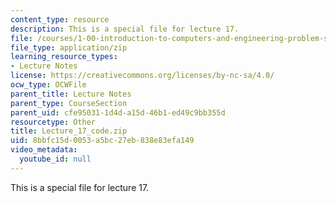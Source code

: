```yaml
---
content_type: resource
description: This is a special file for lecture 17.
file: /courses/1-00-introduction-to-computers-and-engineering-problem-solving-spring-2012/8bbfc15d0053a5bc27eb838e83efa149_Lecture_17_code.zip
file_type: application/zip
learning_resource_types:
- Lecture Notes
license: https://creativecommons.org/licenses/by-nc-sa/4.0/
ocw_type: OCWFile
parent_title: Lecture Notes
parent_type: CourseSection
parent_uid: cfe95031-1d4d-a15d-46b1-ed49c9bb355d
resourcetype: Other
title: Lecture_17_code.zip
uid: 8bbfc15d-0053-a5bc-27eb-838e83efa149
video_metadata:
  youtube_id: null
---
```

This is a special file for lecture 17.